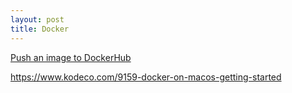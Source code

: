 ```yaml
---
layout: post
title: Docker
---
```


[Push an image to DockerHub](../docker/pushadockerimagetodocker)

https://www.kodeco.com/9159-docker-on-macos-getting-started
